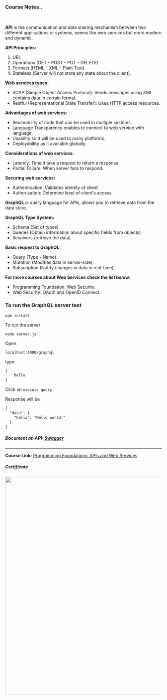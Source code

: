 ### Course Notes..

</br>

**API**
is the communication and data sharing mechanism between two different applications or systems, seems like web services but more modern and dynamic.


**API Principles:** 
 1. URI.
 2. Operations (GET - POST - PUT - DELETE).
 3. Formats (HTML - XML - Plain Text).
 4. Stateless (Server will not store any state about the client).

**Web services types:**
- SOAP (Simple Object Access Protocol):
Sends messages using XML contains data in certain format.
- Restful (Representational State Transfer):
Uses HTTP access resources.

**Advantages of web services:**
- Reuseability of code that can be used in multiple systems.
- Language Transparency enables to connect to web service with language.
- Usability so it will be used to many platforms.
- Deployability as it available globally.

**Considerations of web services:**
- Latency:
Time it take a request to return a response.
- Partial Failure:
When server fails to respond.

**Securing web services:**
- Authentication:
Validates identity of client
- Authorization:
Determine level of client's access.

**GraphQL**
is query language for APIs, allows you to retrieve data from the data store. 

**GraphQL Type System:**
- Schema (Set of types)
- Queries (Obtain information about specific fields from objects)
- Resolvers (retrieve the data)

**Basic request to GraphQL:**
- Query (Type - Name).
- Mutation (Modifies data in server-side).
- Subscription (Notify changes in data in real-time).

**For more courses about Web Services check the list below:**
 - Programming Foundation: Web Security.
 - Web Security: OAuth and OpenID Connect.


### To run the GraphQL server test
```
npm install
```

To run the server

```
node server.js
```

Open

```
localhost:4000/graphql
```

type 

```html
{
	hello
}
```

Click on ```execute query```

Response will be 

```html
{
  "data": {
    "hello": "Hello world!"
  }
}
```

##### **Document an API:** [Swagger](https://petstore.swagger.io/)

---

**Course Link:** [Programming Foundations: APIs and Web Services](https://www.linkedin.com/learning/programming-foundations-apis-and-web-services)

<h5><a href="#certificate"></a>Certificate</h5>
<p align="center">
  <img  src="https://i.ibb.co/55pxjZC/Programming-Foundations-APIs-and-Web-Services.jpg" width="700">
</p>

